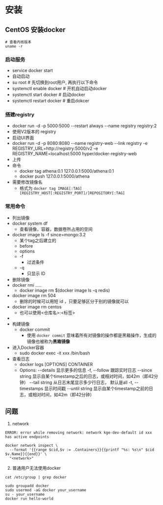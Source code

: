 # 安装

## CentOS 安装docker

```
# 查看内核版本
uname -r 
```

### 启动服务

- service docker start
- 自动启动
- su root # 先切换到root用户, 再执行以下命令
- systemctl enable docker # 开机自动启动docker
- systemctl start docker # 启动docker
- systemctl restart docker # 重启dokcer

### 搭建registry

- docker run -d -p 5000:5000 --restart always --name registry registry:2
- 使用V2版本的 registry
- 启动UI界面
- docker run -d -p 8080:8080 --name registry-web --link registry -e REGISTRY_URL=http://registry:5000/v2 -e REGISTRY_NAME=localhost:5000 hyper/docker-registry-web
- 上传
- 命令
  - docker tag athena:0.1 127.0.0.1:5000/athena:0.1
  - docker push 127.0.0.1:5000/athena
- 需要修改镜像名
  - 格式为 `docker tag IMAGE[:TAG] [REGISTRY_HOST[:REGISTRY_PORT]/]REPOSITORY[:TAG]`

### 常用命令

- 列出镜像
- docker system df
  - 查看镜像，容器，数据卷所占用的空间
- docker image ls -f since=mongo:3.2
  - 某个tag之后建立的
  - before
  - options
  - -f
    - 过滤条件
  - -q
    - 只显示 ID
- 删除镜像
- docker rmi …..
  - docker image rm $(docker image ls -q redis)
- docker image rm 504
  - 删除的时候可以用短 id ，只要足够区分于别的镜像就可以
- docker image rm centos
  - 也可以使用<仓库名>:<标签>
- 
- 构建镜像
  - docker commit
    - 使用 `docker commit` 意味着所有对镜像的操作都是黑箱操作，生成的镜像也被称为**黑箱镜像**
- 进入Docker容器
  - sudo docker exec -it xxx /bin/bash
- 查看日志
  - docker logs [OPTIONS] CONTAINER
  - Options:
        --details        显示更多的信息
    -f, --follow         跟踪实时日志
        --since string   显示自某个timestamp之后的日志，或相对时间，如42m（即42分钟）
        --tail string    从日志末尾显示多少行日志， 默认是all
    -t, --timestamps     显示时间戳
        --until string   显示自某个timestamp之前的日志，或相对时间，如42m（即42分钟）


## 问题
1. network
```
ERROR: error while removing network: network kge-dev-default id xxx has active endpoints

docker network inspect \
  --format '{{range $cid,$v := .Containers}}{{printf "%s: %s\n" $cid $v.Name}}{{end}}' \
  "<network>"
```

2. 普通用户无法使用docker
```
cat /etc/group | grep docker

sudo groupadd docker
sudo usermod -aG docker your_username
su - your_username
docker run hello-world

```
